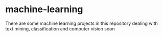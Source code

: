# machine-learning

There are some machine learning projects in this repository dealing with text mining, classification and computer vision soon
